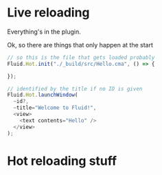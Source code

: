 
# Live reloading

Everything's in the plugin.

Ok, so there are things that only happen at the start

```js
// so this is the file that gets loaded probably
Fluid.Hot.init("./_build/src/Hello.cma", () => {

});

// identified by the title if no ID is given
Fluid.Hot.launchWindow(
  ~id?,
  ~title="Welcome to Fluid!",
  <view>
    <text contents="Hello" />
  </view>
);
```


# Hot reloading stuff


